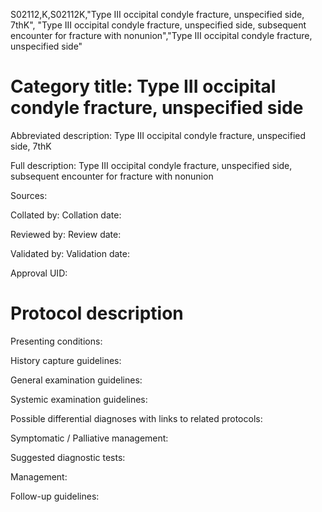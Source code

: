 S02112,K,S02112K,"Type III occipital condyle fracture, unspecified side, 7thK", "Type III occipital condyle fracture, unspecified side, subsequent encounter for fracture with nonunion","Type III occipital condyle fracture, unspecified side"
# Category title: Type III occipital condyle fracture, unspecified side

Abbreviated description: Type III occipital condyle fracture, unspecified side, 7thK

Full description: Type III occipital condyle fracture, unspecified side, subsequent encounter for fracture with nonunion

Sources:

Collated by:
Collation date:

Reviewed by:
Review date:

Validated by:
Validation date:

Approval UID:

# Protocol description

Presenting conditions:

History capture guidelines:

General examination guidelines:

Systemic examination guidelines:

Possible differential diagnoses with links to related protocols:

Symptomatic / Palliative management:

Suggested diagnostic tests:

Management:

Follow-up guidelines:
